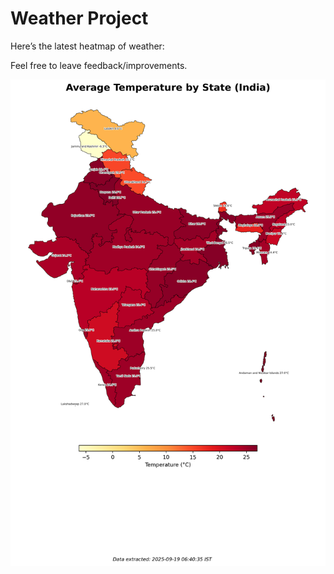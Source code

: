 # Weather Project

Here’s the latest heatmap of weather:

Feel free to leave feedback/improvements.

![India Heatmap](docs/assets/india_heatmap.png?v=CCAD8D)
